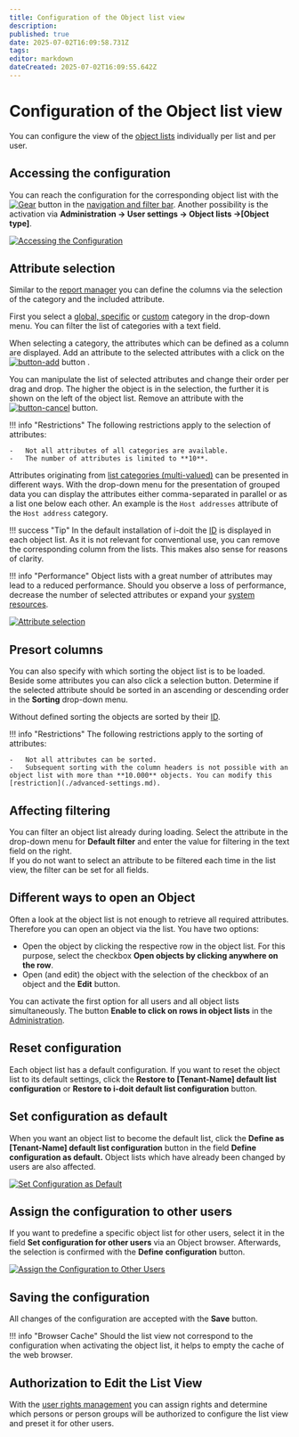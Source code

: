```yaml
---
title: Configuration of the Object list view
description: 
published: true
date: 2025-07-02T16:09:58.731Z
tags: 
editor: markdown
dateCreated: 2025-07-02T16:09:55.642Z
---
```


# Configuration of the Object list view

You can configure the view of the [object lists](./index.md) individually per list and per user.

## Accessing the configuration

You can reach the configuration for the corresponding object list with the [![Gear](../../assets/images/en/basics/object-list/configuration-of-the-list-view/1-cotlv.svg)](../../assets/images/en/basics/object-list/configuration-of-the-list-view/1-cotlv.svg) button in the [navigation and filter bar](./navigation-and-filtering.md). Another possibility is the activation via **Administration → User settings → Object lists →[Object type]**.

[![Accessing the Configuration](../../assets/images/en/basics/object-list/configuration-of-the-list-view/2-cotlv.png)](../../assets/images/en/basics/object-list/configuration-of-the-list-view/2-cotlv.png)

## Attribute selection

Similar to the [report manager](../../evaluation/report-manager.md) you can define the columns via the selection of the category and the included attribute.

First you select a [global, specific](../../basics/structure-of-the-it-documentation.md) or [custom](../custom-categories.md) category in the drop-down menu. You can filter the list of categories with a text field.

When selecting a category, the attributes which can be defined as a column are displayed. Add an attribute to the selected attributes with a click on the [![button-add](../../assets/images/en/basics/object-list/configuration-of-the-list-view/3-cotlv.svg)](../../assets/images/en/basics/object-list/configuration-of-the-list-view/3-cotlv.svg) button .

You can manipulate the list of selected attributes and change their order per drag and drop. The higher the object is in the selection, the further it is shown on the left of the object list. Remove an attribute with the [![button-cancel](../../assets/images/en/basics/object-list/configuration-of-the-list-view/4-cotlv.svg)](../../assets/images/en/basics/object-list/configuration-of-the-list-view/4-cotlv.svg) button.

!!! info "Restrictions"
    The following restrictions apply to the selection of attributes:

    -   Not all attributes of all categories are available.
    -   The number of attributes is limited to **10**.

Attributes originating from [list categories (multi-valued)](../../basics/structure-of-the-it-documentation.md) can be presented in different ways. With the drop-down menu for the presentation of grouped data you can display the attributes either comma-separated in parallel or as a list one below each other. An example is the `Host addresses` attribute of the `Host address` category.

!!! success "Tip"
    In the default installation of i-doit the [ID](../unique-references.md) is displayed in each object list. As it is not relevant for conventional use, you can remove the corresponding column from the lists. This makes also sense for reasons of clarity.

!!! info "Performance"
    Object lists with a great number of attributes may lead to a reduced performance. Should you observe a loss of performance, decrease the number of selected attributes or expand your [system resources](../../installation/system-requirements.md).

[![Attribute selection](../../assets/images/en/basics/object-list/configuration-of-the-list-view/7-cotlv.png)](../../assets/images/en/basics/object-list/configuration-of-the-list-view/7-cotlv.png)

## Presort columns

You can also specify with which sorting the object list is to be loaded. Beside some attributes you can also click a selection button. Determine if the selected attribute should be sorted in an ascending or descending order in the **Sorting** drop-down menu.

Without defined sorting the objects are sorted by their [ID](../unique-references.md).

!!! info "Restrictions"
    The following restrictions apply to the sorting of attributes:

    -   Not all attributes can be sorted.
    -   Subsequent sorting with the column headers is not possible with an object list with more than **10.000** objects. You can modify this [restriction](./advanced-settings.md).

## Affecting filtering

You can filter an object list already during loading. Select the attribute in the drop-down menu for **Default filter** and enter the value for filtering in the text field on the right.<br>
If you do not want to select an attribute to be filtered each time in the list view, the filter can be set for all fields.

## Different ways to open an Object

Often a look at the object list is not enough to retrieve all required attributes. Therefore you can open an object via the list. You have two options:

-   Open the object by clicking the respective row in the object list. For this purpose, select the checkbox **Open objects by clicking anywhere on the row**.
-   Open (and edit) the object with the selection of the checkbox of an object and the **Edit** button.

You can activate the first option for all users and all object lists simultaneously. The button **Enable to click on rows in object lists** in the [Administration](../../system-administration/administration/tenant-management/repair-and-clean-up.md#database).

## Reset configuration

Each object list has a default configuration. If you want to reset the object list to its default settings, click the **Restore to [Tenant-Name] default list configuration** or **Restore to i-doit default list configuration** button.

## Set configuration as default

When you want an object list to become the default list, click the **Define as [Tenant-Name] default list configuration** button in the field **Define configuration as default.** Object lists which have already been changed by users are also affected.

[![Set Configuration as Default](../../assets/images/en/basics/object-list/configuration-of-the-list-view/5-cotlv.png)](../../assets/images/en/basics/object-list/configuration-of-the-list-view/5-cotlv.png)

## Assign the configuration to other users

If you want to predefine a specific object list for other users, select it in the field **Set configuration for other users** via an Object browser. Afterwards, the selection is confirmed with the **Define** **configuration** button.

[![Assign the Configuration to Other Users](../../assets/images/en/basics/object-list/configuration-of-the-list-view/6-cotlv.png)](../../assets/images/en/basics/object-list/configuration-of-the-list-view/6-cotlv.png)

## Saving the configuration

All changes of the configuration are accepted with the **Save** button.

!!! info "Browser Cache"
    Should the list view not correspond to the configuration when activating the object list, it helps to empty the cache of the web browser.

## Authorization to Edit the List View

With the [user rights management](../../efficient-documentation/rights-management/index.md) you can assign rights and determine which persons or person groups will be authorized to configure the list view and preset it for other users.
